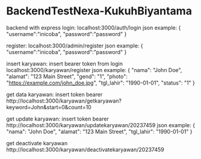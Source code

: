 # BackendTestNexa-KukuhBiyantama
backend with express
login:
localhost:3000/auth/login
json example:
{
    "username":"inicoba",
    "password":"password"
}

register:
localhost:3000/admin/register
json example:
{
    "username":"inicoba",
    "password":"password"
}

insert karyawan:
insert bearer token from login
localhost:3000/karyawan/register
json example:
{
  "nama": "John Doe",
  "alamat": "123 Main Street",
  "gend": "1",
  "photo": "https://example.com/john_doe.jpg",
  "tgl_lahir": "1990-01-01",
  "status": "1"
}

get data karyawan:
insert token bearer
http://localhost:3000/karyawan/getkaryawan?keyword=John&start=0&count=10

get update karyawan:
insert token bearer
http://localhost:3000/karyawan/updatekaryawan/20237459
json example:
{
  "nama": "John Doe",
  "alamat": "123 Main Street",
  "tgl_lahir": "1990-01-01"
}

get deactivate karyawan
http://localhost:3000/karyawan/deactivatekaryawan/20237459
